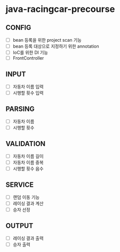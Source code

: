 # java-racingcar-precourse

## CONFIG
- [ ] bean 등록을 위한 project scan 기능
- [ ] bean 등록 대상으로 지정하기 위한 annotation
- [ ] IoC를 위한 DI 기능
- [ ] FrontController

## INPUT
- [ ] 자동차 이름 입력
- [ ] 시행할 횟수 입력

## PARSING
- [ ] 자동차 이름
- [ ] 시행할 횟수

## VALIDATION
- [ ] 자동차 이름 길이
- [ ] 자동차 이름 중복
- [ ] 시행할 횟수 음수

## SERVICE
- [ ] 랜덤 이동 기능
- [ ] 레이싱 결과 계산
- [ ] 승자 선정

## OUTPUT
- [ ] 레이싱 결과 출력
- [ ] 승자 출력